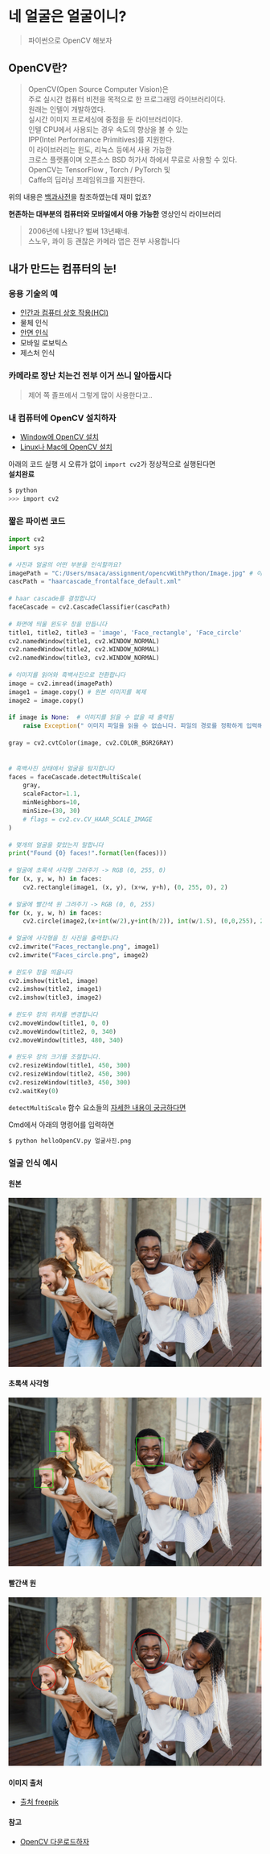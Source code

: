 # 네 얼굴은 얼굴이니?
> 파이썬으로 OpenCV 해보자

## OpenCV란?
> OpenCV(Open Source Computer Vision)은   
주로 실시간 컴퓨터 비전을 목적으로 한 프로그래밍 라이브러리이다.  
>  원래는 인텔이 개발하였다.   
실시간 이미지 프로세싱에 중점을 둔 라이브러리이다.  
인텔 CPU에서 사용되는 경우 속도의 향상을 볼 수 있는   
IPP(Intel Performance Primitives)를 지원한다.   
> 이 라이브러리는 윈도, 리눅스 등에서 사용 가능한   
크로스 플랫폼이며 오픈소스 BSD 허가서 하에서 무료로 사용할 수 있다.  
> OpenCV는 TensorFlow , Torch / PyTorch 및  
Caffe의 딥러닝 프레임워크를 지원한다.

위의 내용은 [백과사전](https://ko.wikipedia.org/wiki/OpenCV)을 참조하였는데 재미 없죠?  

**현존하는 대부분의 컴퓨터와 모바일에서 아용 가능한** 영상인식 라이브러리
> 2006년에 나왔나? 벌써 13년째네.  
> 스노우, 콰이 등 괜찮은 카메라 앱은 전부 사용합니다

## 내가 만드는 컴퓨터의 눈!

### 응용 기술의 예

* [인간과 컴퓨터 상호 작용(HCI)](https://ko.wikipedia.org/wiki/%EC%9D%B8%EA%B0%84-%EC%BB%B4%ED%93%A8%ED%84%B0_%EC%83%81%ED%98%B8%EC%9E%91%EC%9A%A9)
* 물체 인식
* [안면 인식](https://ko.wikipedia.org/wiki/%EC%95%88%EB%A9%B4_%EC%9D%B8%EC%8B%9D_%EC%8B%9C%EC%8A%A4%ED%85%9C)
* 모바일 로보틱스
* 제스처 인식

### 카메라로 장난 치는건 전부 이거 쓰니 알아둡시다
> 제어 쪽 졸프에서 그렇게 많이 사용한다고..

### 내 컴퓨터에 OpenCV 설치하자
* [Window에 OpenCV 설치](https://docs.opencv.org/3.4.3/d5/de5/tutorial_py_setup_in_windows.html)
* [Linux나 Mac에 OpenCV 설치](https://docs.opencv.org/4.0.0-beta/d2/de6/tutorial_py_setup_in_ubuntu.html)

아래의 코드 실행 시 오류가 없이 ```import cv2```가 정상적으로 실행된다면  
**설치완료**
```bash
$ python
>>> import cv2
```

### 짧은 파이썬 코드
```python
import cv2
import sys

# 사진과 얼굴의 어떤 부분을 인식할까요?
imagePath = "C:/Users/msaca/assignment/opencvWithPython/Image.jpg" # 이미지 파일의 경로
cascPath = "haarcascade_frontalface_default.xml"

# haar cascade를 결정합니다
faceCascade = cv2.CascadeClassifier(cascPath)

# 화면에 띄울 윈도우 창을 만듭니다
title1, title2, title3 = 'image', 'Face_rectangle', 'Face_circle'
cv2.namedWindow(title1, cv2.WINDOW_NORMAL)
cv2.namedWindow(title2, cv2.WINDOW_NORMAL)
cv2.namedWindow(title3, cv2.WINDOW_NORMAL)

# 이미지를 읽어와 흑백사진으로 전환합니다
image = cv2.imread(imagePath)
image1 = image.copy() # 원본 이미지를 복제
image2 = image.copy()

if image is None:  # 이미지를 읽을 수 없을 때 출력됨
    raise Exception(" 이미지 파일을 읽을 수 없습니다. 파일의 경로를 정확하게 입력해주세요. ")

gray = cv2.cvtColor(image, cv2.COLOR_BGR2GRAY)


# 흑백사진 상태에서 얼굴을 탐지합니다
faces = faceCascade.detectMultiScale(
    gray,
    scaleFactor=1.1,
    minNeighbors=10,
    minSize=(30, 30)
    # flags = cv2.cv.CV_HAAR_SCALE_IMAGE
)

# 몇개의 얼굴을 찾았는지 말합니다
print("Found {0} faces!".format(len(faces)))

# 얼굴에 초록색 사각형 그려주기 -> RGB (0, 255, 0)
for (x, y, w, h) in faces:
    cv2.rectangle(image1, (x, y), (x+w, y+h), (0, 255, 0), 2)

# 얼굴에 빨간색 원 그려주기 -> RGB (0, 0, 255)    
for (x, y, w, h) in faces:
    cv2.circle(image2,(x+int(w/2),y+int(h/2)), int(w/1.5), (0,0,255), 2)

# 얼굴에 사각형을 친 사진을 출력합니다
cv2.imwrite("Faces_rectangle.png", image1)
cv2.imwrite("Faces_circle.png", image2)

# 윈도우 창을 띄웁니다
cv2.imshow(title1, image)
cv2.imshow(title2, image1)
cv2.imshow(title3, image2)

# 윈도우 창의 위치를 변경합니다
cv2.moveWindow(title1, 0, 0)
cv2.moveWindow(title2, 0, 340)
cv2.moveWindow(title3, 480, 340)

# 윈도우 창의 크기를 조절합니다.
cv2.resizeWindow(title1, 450, 300)
cv2.resizeWindow(title2, 450, 300)
cv2.resizeWindow(title3, 450, 300)
cv2.waitKey(0)
```
`detectMultiScale` 함수 요소들의  [자세한 내용이 궁금하다면](https://docs.opencv.org/2.4/modules/objdetect/doc/cascade_classification.html#cascadeclassifier-detectmultiscale)

Cmd에서 아래의 명령어를 입력하면 
```bash
$ python helloOpenCV.py 얼굴사진.png 
```
### 얼굴 인식 예시
#### 원본
![원본사진](Image.jpg)

#### 초록색 사각형
![사각형 opencv](Faces_rectangle.png)
#### 빨간색 원
![원 opencv](Faces_circle.png)

#### 이미지 출처
* <a href="https://kr.freepik.com/free-photo/happy-people-outdoors-medium-shot_15500757.htm"> 출처 freepik</a>

#### 참고
* [OpenCV 다운로드하자](https://nicewoong.github.io/development/2018/01/04/setting-opencv-dev/)